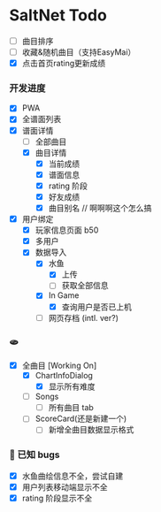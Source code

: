 # SaltNet Todo

- [ ] 曲目排序
- [ ] 收藏&随机曲目（支持EasyMai）
- [x] 点击首页rating更新成绩

### 开发进度

- [x] PWA
- [x] 全谱面列表
- [x] 谱面详情
    - [ ] 全部曲目
    - [x] 曲目详情
        - [x] 当前成绩
        - [x] 谱面信息
        - [x] rating 阶段
        - [x] 好友成绩
        - [x] 曲目别名 // 啊啊啊这个怎么搞
- [x] 用户绑定
    - [x] 玩家信息页面 b50
    - [x] 多用户
    - [x] 数据导入
        - [x] 水鱼
            - [x] 上传
            - [ ] 获取全部信息
        - [x] In Game
            - [x] 查询用户是否已上机
        - [ ] 网页存档 (intl. ver?)

### 🫓

- [x] 全曲目 [Working On]
    - [x] ChartInfoDialog
        - [x] 显示所有难度
    - [ ] Songs
        - [ ] 所有曲目 tab
    - [ ] ScoreCard(还是新建一个)
        - [ ] 新增全曲目数据显示格式

### 🐛 已知 bugs

- [x] 水鱼曲绘信息不全，尝试自建
- [x] 用户列表移动端显示不全
- [x] rating 阶段显示不全
